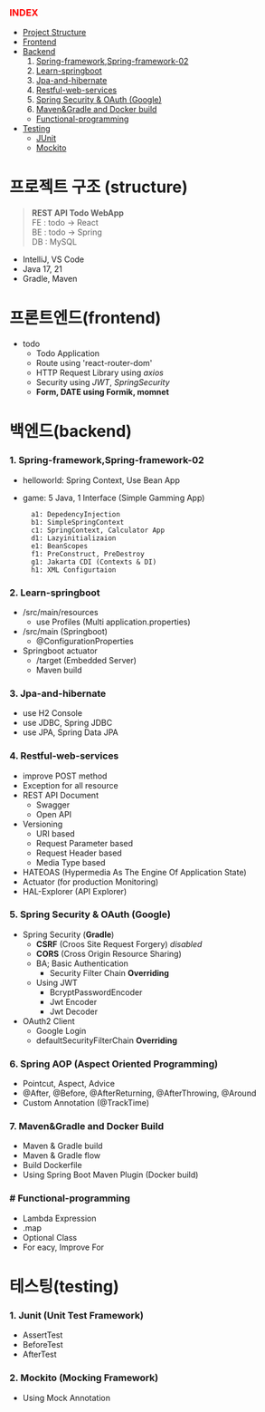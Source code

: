 ### <span style="color:RED">INDEX

+  [Project Structure](#project-structure)
+  [Frontend](#frontend)
+  [Backend](#backend)
   1.  [Spring-framework](###-1.-spring-framework,spring-framework-02),[Spring-framework-02](###-1.-spring-framework,spring-framework-02)
   2.  [Learn-springboot](###-2.-learn-springboot)
   3.  [Jpa-and-hibernate](#jpa-and-hibernate)
   4.  [Restful-web-services](#restful-web-services)
   5.  [Spring Security & OAuth (Google)](#spring-security--oauth-google)
   6. [Maven&Gradle and Docker build](#maven&gradle-and-docker-build)
   +  [Functional-programming](#functional-programming)
+  [Testing](#testing)
   -  [JUnit](#junit)
   -  [Mockito](#mockito)

# **프로젝트 구조 (structure)**
> **REST API Todo WebApp** </br>
> FE : todo -> React </br>
> BE : todo -> Spring </br>
> DB : MySQL </br>
+ IntelliJ, VS Code
+ Java 17, 21
+ Gradle, Maven


# **프론트엔드(frontend)** 
+ todo 
  +  Todo Application 
  + Route using 'react-router-dom'
  + HTTP Request Library using *axios*
  + Security using *JWT*, *SpringSecurity*
  + **Form, DATE using Formik, momnet** 

# **백엔드(backend)** 
### 1. Spring-framework,Spring-framework-02
  + helloworld: Spring Context, Use Bean App
  + game: 5 Java, 1 Interface (Simple Gamming App)

          a1: DepedencyInjection 
          b1: SimpleSpringContext 
          c1: SpringContext, Calculator App 
          d1: Lazyinitializaion 
          e1: BeanScopes 
          f1: PreConstruct, PreDestroy 
          g1: Jakarta CDI (Contexts & DI) 
          h1: XML Configurtaion
        
### 2. Learn-springboot
  + /src/main/resources
      - use Profiles (Multi application.properties)
  + /src/main (Springboot)
      - @ConfigurationProperties 
  + Springboot actuator <br/>
      - /target (Embedded Server)
      - Maven build

### 3. Jpa-and-hibernate
  + use H2 Console
  + use JDBC, Spring JDBC
  + use JPA, Spring Data JPA

### 4. Restful-web-services
  + improve POST method
  + Exception for all resource 
  + REST API Document 
    + Swagger
    + Open API
  + Versioning
    + URI based
    + Request Parameter based
    + Request Header based
    + Media Type based
  + HATEOAS (Hypermedia As The Engine Of Application State)
  + Actuator (for production Monitoring)
  + HAL-Explorer (API Explorer)
  
###  5. Spring Security & OAuth (Google) 
  + Spring Security (**Gradle**)
    + **CSRF** (Croos Site Request Forgery) *disabled*
    + **CORS** (Cross Origin Resource Sharing)
    + BA; Basic Authentication 
      + Security Filter Chain **Overriding**
    + Using JWT 
      + BcryptPasswordEncoder
      + Jwt Encoder
      + Jwt Decoder
  + OAuth2 Client
      + Google Login
      + defaultSecurityFilterChain **Overriding**
  
###  6. Spring AOP (Aspect Oriented Programming)
  - Pointcut, Aspect, Advice
  - @After, @Before, @AfterReturning, @AfterThrowing, @Around
  - Custom Annotation (@TrackTime)

###  7. Maven&Gradle and Docker Build
  - Maven & Gradle build
  - Maven & Gradle flow 
  - Build Dockerfile
  - Using Spring Boot Maven Plugin (Docker build)

###  # Functional-programming
  + Lambda Expression
  + .map
  + Optional Class
  + For eacy, Improve For


# **테스팅(testing)** 
### 1. Junit (Unit Test Framework)
  + AssertTest
  + BeforeTest
  + AfterTest
### 2. Mockito (Mocking Framework)
  + Using Mock Annotation 